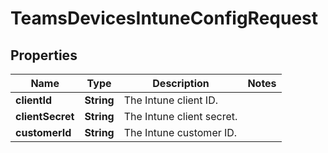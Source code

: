 

# TeamsDevicesIntuneConfigRequest


## Properties

| Name | Type | Description | Notes |
|------------ | ------------- | ------------- | -------------|
|**clientId** | **String** | The Intune client ID. |  |
|**clientSecret** | **String** | The Intune client secret. |  |
|**customerId** | **String** | The Intune customer ID. |  |



